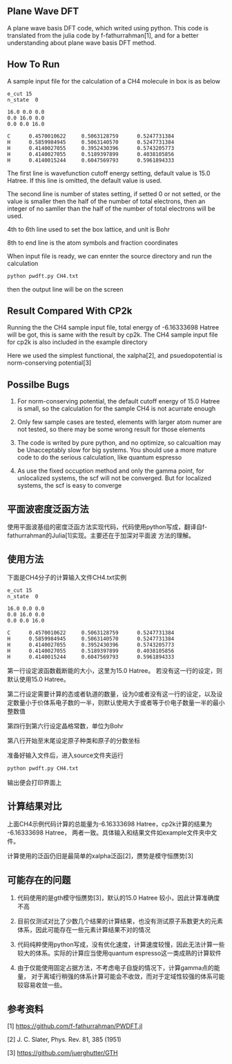 

## Plane Wave DFT

A plane wave basis DFT code, which writed using python. This code is translated from the julia code by f-fathurrahman[1], and for a better understanding about plane wave basis DFT method.

## How To Run

A sample input file for the calculation of a CH4 molecule in box is as below

```
e_cut 15
n_state  0

16.0 0.0 0.0
0.0 16.0 0.0
0.0 0.0 16.0

C      0.4570010622     0.5063128759      0.5247731384 
H      0.5859984945     0.5063140570      0.5247731384 
H      0.4140027055     0.3952430396      0.5743205773 
H      0.4140027055     0.5189397899      0.4038105856 
H      0.4140015244     0.6047569793      0.5961894333 

```

The first line is wavefunction cutoff energy setting, default value is 15.0 Hatree. If this line is omitted, the default value is used.

The second line is number of states setting, if setted 0 or not setted, or the value is smaller then the half of the number of total electrons, then an integer of no samller than the half of the number of total electrons will be used.

4th to 6th line used to set the box lattice, and unit is Bohr

8th to end line is the atom symbols and fraction coordinates


When input file is ready, we can ennter the source directory and run the calculation

```bash
python pwdft.py CH4.txt
```


then the output line will be on the screen 



## Result Compared With CP2k

Running the the CH4 sample input file, total energy of -6.16333698 Hatree will be got, this is same with the result by cp2k. The CH4 sample input file for cp2k is also included in the example directory

Here we used the simplest functional, the xalpha[2], and psuedopotential is norm-conserving potential[3]


## Possilbe Bugs


1. For norm-conserving potential, the default cutoff energy of 15.0 Hatree is small, so the calculation for the sample CH4 is not acurrate enough

2. Only few sample cases are tested, elements with larger atom numer are not tested, so there may be some wrong result for those elements

3. The code is writed by pure python, and no optimize, so calcualtion may be Unacceptably slow for big systems. You should use a more mature code to do the serious calculation, like quantum espresso

4. As use the fixed occuption method and only the gamma point, for unlocalized systems, the scf will not be converged. But for localized systems, the scf is easy to converge



## 平面波密度泛函方法

使用平面波基组的密度泛函方法实现代码，代码使用python写成，翻译自f-fathurrahman的Julia[1]实现。主要还在于加深对平面波
方法的理解。


## 使用方法

下面是CH4分子的计算输入文件CH4.txt实例

```
e_cut 15
n_state  0

16.0 0.0 0.0
0.0 16.0 0.0
0.0 0.0 16.0

C      0.4570010622     0.5063128759      0.5247731384 
H      0.5859984945     0.5063140570      0.5247731384 
H      0.4140027055     0.3952430396      0.5743205773 
H      0.4140027055     0.5189397899      0.4038105856 
H      0.4140015244     0.6047569793      0.5961894333 

```

第一行设定波函数截断能的大小，这里为15.0 Hatree。 若没有这一行的设定，则默认使用15.0 Hatree。

第二行设定需要计算的态或者轨道的数量，设为0或者没有这一行的设定，以及设定数量小于价体系电子数的一半，则默认使用大于或者等于价电子数量一半的最小整数值

第四行到第六行设定晶格常数，单位为Bohr

第八行开始至末尾设定原子种类和原子的分数坐标

准备好输入文件后，进入source文件夹运行

```bash
python pwdft.py CH4.txt
```

输出便会打印界面上


## 计算结果对比

上面CH4示例代码计算的总能量为-6.16333698 Hatree，cp2k计算的结果为 -6.16333698 Hatree， 两者一致。具体输入和结果文件如example文件夹中文件。

计算使用的泛函仍旧是最简单的xalpha泛函[2]，赝势是模守恒赝势[3]


## 可能存在的问题

1. 代码使用的是gth模守恒赝势[3]，默认的15.0 Hatree 较小，因此计算准确度不高

2. 目前仅测试对比了少数几个结果的计算结果，也没有测试原子系数更大的元素体系，因此可能存在一些元素计算结果不对的情况

3. 代码纯粹使用python写成，没有优化速度，计算速度较慢，因此无法计算一些较大的体系。实际的计算应当使用quantum espresso这一类成熟的计算软件

4. 由于仅能使用固定占据方法，不考虑电子自旋的情况下，计算gamma点的能量， 对于离域行稍强的体系计算可能会不收敛，而对于定域性较强的体系可能较容易收敛一些。


## 参考资料


[1]  https://github.com/f-fathurrahman/PWDFT.jl

[2]  J. C. Slater, Phys. Rev. 81, 385 (1951) 

[3]  https://github.com/juerghutter/GTH
